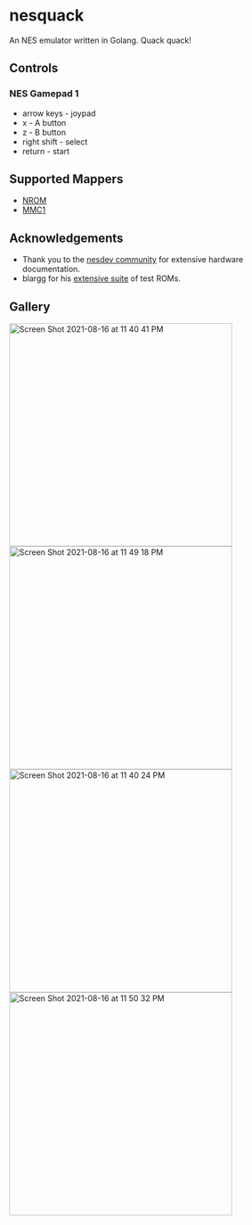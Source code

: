 # nesquack
An NES emulator written in Golang. Quack quack!

## Controls
### NES Gamepad 1
* arrow keys - joypad
* x - A button
* z - B button
* right shift - select
* return - start

## Supported Mappers
* [NROM](https://wiki.nesdev.com/w/index.php/NROM)
* [MMC1](https://wiki.nesdev.com/w/index.php/MMC1)

## Acknowledgements
* Thank you to the [nesdev community](https://wiki.nesdev.com) for extensive hardware documentation.
* blargg for his [extensive suite](https://wiki.nesdev.com/w/index.php/Emulator_tests) of test ROMs.

## Gallery

<img width="400" alt="Screen Shot 2021-08-16 at 11 40 41 PM" src="https://user-images.githubusercontent.com/48780387/129676347-9adb1518-9319-424a-b479-5607756013a5.png">

<img width="400" alt="Screen Shot 2021-08-16 at 11 49 18 PM" src="https://user-images.githubusercontent.com/48780387/129677337-5a2497c4-8834-484f-bb10-eb3a431c3191.png">

<img width="400" alt="Screen Shot 2021-08-16 at 11 40 24 PM" src="https://user-images.githubusercontent.com/48780387/129676323-e31e39e9-5f93-4254-ad42-89e4aef2ba6e.png">

<img width="400" alt="Screen Shot 2021-08-16 at 11 50 32 PM" src="https://user-images.githubusercontent.com/48780387/129677501-5dcfdcbf-6a7c-4121-af0f-a7a1b051f5be.png">

